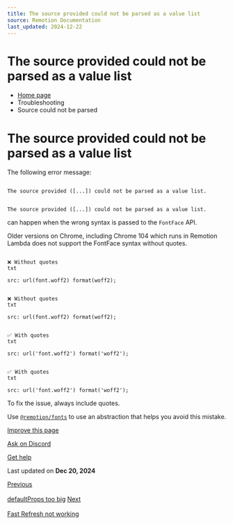```yaml
---
title: The source provided could not be parsed as a value list
source: Remotion Documentation
last_updated: 2024-12-22
---
```


# The source provided could not be parsed as a value list

- [Home page](/)
- Troubleshooting
- Source could not be parsed

# The source provided could not be parsed as a value list

The following error message:

```

The source provided ([...]) could not be parsed as a value list.
```

```

The source provided ([...]) could not be parsed as a value list.
```

can happen when the wrong syntax is passed to the `FontFace` API.

Older versions on Chrome, including Chrome 104 which runs in Remotion Lambda does not support the FontFace syntax without quotes.

```

❌ Without quotes
txt

src: url(font.woff2) format(woff2);
```

```

❌ Without quotes
txt

src: url(font.woff2) format(woff2);
```

```

✅ With quotes
txt

src: url('font.woff2') format('woff2');
```

```

✅ With quotes
txt

src: url('font.woff2') format('woff2');
```

To fix the issue, always include quotes.

Use [`@remotion/fonts`](/docs/fonts-api) to use an abstraction that helps you avoid this mistake.

[Improve this page](https://github.com/remotion-dev/remotion/edit/main/packages/docs/docs/troubleshooting/could-not-be-parsed-as-a-value-list.mdx)

[Ask on Discord](https://remotion.dev/discord)

[Get help](/docs/get-help)

Last updated on **Dec 20, 2024**

[Previous\
\
defaultProps too big](/docs/troubleshooting/defaultprops-too-big) [Next\
\
Fast Refresh not working](/docs/troubleshooting/broken-fast-refresh)
